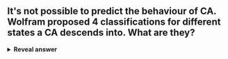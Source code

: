 ## It's not possible to predict the behaviour of CA. Wolfram proposed 4 classifications for different states a CA descends into. What are they?
<details>
<summary><b>Reveal answer</b></summary>
Evolution leads to<br>- A homogeneous state<br>- A set of separated simple stable/periodic structures<br>- A chaotic pattern<br>- Complex local structures that are sometimes long-lived
</details>
